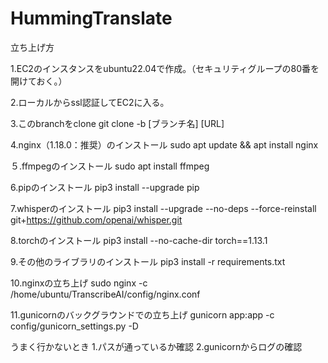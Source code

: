 # HummingTranslate

立ち上げ方

1.EC2のインスタンスをubuntu22.04で作成。（セキュリティグループの80番を開けておく。）

2.ローカルからssl認証してEC2に入る。

3.このbranchをclone
git clone -b [ブランチ名] [URL] 

4.nginx（1.18.0：推奨）のインストール
sudo apt update && apt install nginx

５.ffmpegのインストール
sudo apt install ffmpeg

6.pipのインストール
pip3 install --upgrade pip

7.whisperのインストール
pip3 install --upgrade --no-deps --force-reinstall git+https://github.com/openai/whisper.git

8.torchのインストール
pip3 install --no-cache-dir torch==1.13.1

9.その他のライブラリのインストール
pip3 install -r requirements.txt

10.nginxの立ち上げ
sudo nginx -c /home/ubuntu/TranscribeAI/config/nginx.conf

11.gunicornのバックグラウンドでの立ち上げ
gunicorn app:app -c config/gunicorn_settings.py -D

うまく行かないとき
1.パスが通っているか確認
2.gunicornからログの確認


